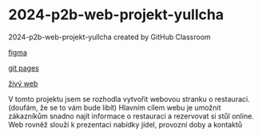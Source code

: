 # 2024-p2b-web-projekt-yullcha
2024-p2b-web-projekt-yullcha created by GitHub Classroom

[figma](https://www.figma.com/design/bkGhYVhVkJflKMIgeJs9fp/OzerchukYuliana?node-id=0-1&t=EnUlU8jCRthbedla-1)

[git pages](https://pslib-cz.github.io/2024-p2b-web-projekt-yullcha/)

[živý web](http://pslib-cz.github.io/2024-p2b-web-projekt-yullcha)

V tomto projektu jsem se rozhodla vytvořit webovou stranku o restauraci.(doufám, že se to vám bude libít)
Hlavním cílem webu je umožnit zákazníkům snadno najít informace o restauraci a rezervovat si stůl online. Web rovněž slouží k prezentaci nabídky jídel, provozní doby a kontaktů

